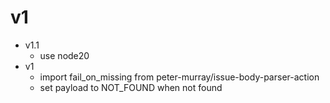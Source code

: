 # v1
  - v1.1 
    - use node20
  - v1
    - import fail_on_missing from peter-murray/issue-body-parser-action
    - set payload to NOT_FOUND when not found
